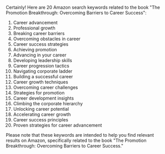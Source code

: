 Certainly! Here are 20 Amazon search keywords related to the book "The Promotion Breakthrough: Overcoming Barriers to Career Success":

1. Career advancement
2. Professional growth
3. Breaking career barriers
4. Overcoming obstacles in career
5. Career success strategies
6. Achieving promotion
7. Advancing in your career
8. Developing leadership skills
9. Career progression tactics
10. Navigating corporate ladder
11. Building a successful career
12. Career growth techniques
13. Overcoming career challenges
14. Strategies for promotion
15. Career development insights
16. Climbing the corporate hierarchy
17. Unlocking career potential
18. Accelerating career growth
19. Career success principles
20. Proven strategies for career advancement

Please note that these keywords are intended to help you find relevant results on Amazon, specifically related to the book "The Promotion Breakthrough: Overcoming Barriers to Career Success."
